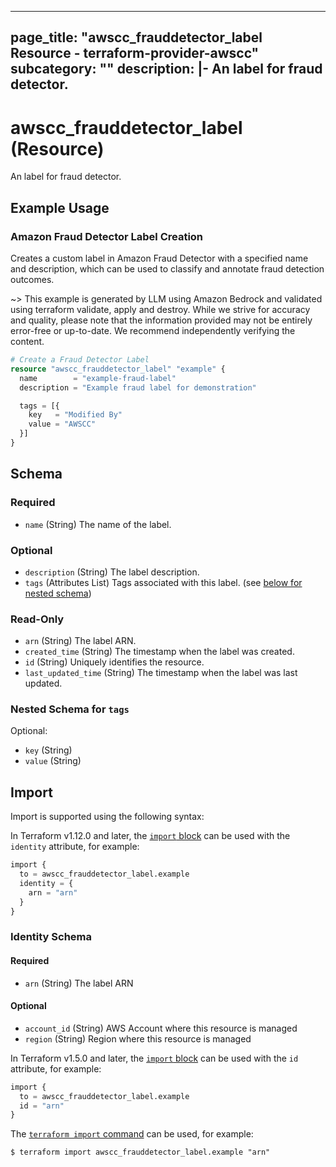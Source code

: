 
---
page_title: "awscc_frauddetector_label Resource - terraform-provider-awscc"
subcategory: ""
description: |-
  An label for fraud detector.
---

# awscc_frauddetector_label (Resource)

An label for fraud detector.

## Example Usage

### Amazon Fraud Detector Label Creation

Creates a custom label in Amazon Fraud Detector with a specified name and description, which can be used to classify and annotate fraud detection outcomes.

~> This example is generated by LLM using Amazon Bedrock and validated using terraform validate, apply and destroy. While we strive for accuracy and quality, please note that the information provided may not be entirely error-free or up-to-date. We recommend independently verifying the content.

```terraform
# Create a Fraud Detector Label
resource "awscc_frauddetector_label" "example" {
  name        = "example-fraud-label"
  description = "Example fraud label for demonstration"

  tags = [{
    key   = "Modified By"
    value = "AWSCC"
  }]
}
```

<!-- schema generated by tfplugindocs -->
## Schema

### Required

- `name` (String) The name of the label.

### Optional

- `description` (String) The label description.
- `tags` (Attributes List) Tags associated with this label. (see [below for nested schema](#nestedatt--tags))

### Read-Only

- `arn` (String) The label ARN.
- `created_time` (String) The timestamp when the label was created.
- `id` (String) Uniquely identifies the resource.
- `last_updated_time` (String) The timestamp when the label was last updated.

<a id="nestedatt--tags"></a>
### Nested Schema for `tags`

Optional:

- `key` (String)
- `value` (String)

## Import

Import is supported using the following syntax:

In Terraform v1.12.0 and later, the [`import` block](https://developer.hashicorp.com/terraform/language/import) can be used with the `identity` attribute, for example:

```terraform
import {
  to = awscc_frauddetector_label.example
  identity = {
    arn = "arn"
  }
}
```

<!-- schema generated by tfplugindocs -->
### Identity Schema

#### Required

- `arn` (String) The label ARN

#### Optional

- `account_id` (String) AWS Account where this resource is managed
- `region` (String) Region where this resource is managed

In Terraform v1.5.0 and later, the [`import` block](https://developer.hashicorp.com/terraform/language/import) can be used with the `id` attribute, for example:

```terraform
import {
  to = awscc_frauddetector_label.example
  id = "arn"
}
```

The [`terraform import` command](https://developer.hashicorp.com/terraform/cli/commands/import) can be used, for example:

```shell
$ terraform import awscc_frauddetector_label.example "arn"
```
